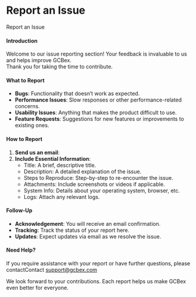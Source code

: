 # Report an Issue

Report an Issue

#### Introduction

Welcome to our issue reporting section! Your feedback is invaluable to us and helps improve GCBex. \
Thank you for taking the time to contribute.

#### What to Report

* **Bugs**: Functionality that doesn’t work as expected.
* **Performance Issues**: Slow responses or other performance-related concerns.
* **Usability Issues**: Anything that makes the product difficult to use.
* **Feature Requests**: Suggestions for new features or improvements to existing ones.

#### How to Report

1. **Send us an email**:&#x20;
2. **Include Essential Information**:
   * Title: A brief, descriptive title.
   * Description: A detailed explanation of the issue.
   * Steps to Reproduce: Step-by-step to re-encounter the issue.
   * Attachments: Include screenshots or videos if applicable.
   * System Info: Details about your operating system, browser, etc.
   * Logs: Attach any relevant logs.

#### Follow-Up

* **Acknowledgement**: You will receive an email confirmation.
* **Tracking**: Track the status of your report here.
* **Updates**: Expect updates via email as we resolve the issue.

#### Need Help?

If you require assistance with your report or have further questions, please contactContact [support@gcbex.com](mailto:support@gcbex.com)

We look forward to your contributions. Each report helps us make GCBex even better for everyone.
